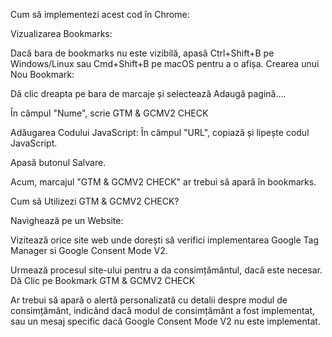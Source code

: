 Cum să implementezi acest cod în Chrome:

Vizualizarea Bookmarks:

Dacă bara de bookmarks nu este vizibilă, apasă Ctrl+Shift+B pe Windows/Linux sau Cmd+Shift+B pe macOS pentru a o afișa.
Crearea unui Nou Bookmark:

Dă clic dreapta pe bara de marcaje și selectează Adaugă pagină....

În câmpul "Nume", scrie GTM & GCMV2 CHECK

Adăugarea Codului JavaScript:
În câmpul "URL", copiază și lipește codul JavaScript.

Apasă butonul Salvare.

Acum, marcajul "GTM & GCMV2 CHECK" ar trebui să apară în bookmarks.

Cum să Utilizezi GTM & GCMV2 CHECK?

Navighează pe un Website:

Vizitează orice site web unde dorești să verifici implementarea Google Tag Manager si Google Consent Mode V2.

Urmează procesul site-ului pentru a da consimțământul, dacă este necesar.
Dă Clic pe Bookmark GTM & GCMV2 CHECK

Ar trebui să apară o alertă personalizată cu detalii despre modul de consimțământ, indicând dacă modul de consimțământ a fost implementat, sau un mesaj specific dacă Google Consent Mode V2 nu este implementat.
